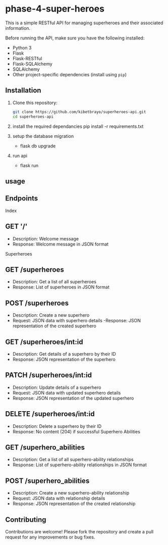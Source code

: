 # phase-4-super-heroes

This is a simple RESTful API for managing superheroes and their associated information.

Before running the API, make sure you have the following installed:

- Python 3
- Flask
- Flask-RESTful
- Flask-SQLAlchemy
- SQLAlchemy
- Other project-specific dependencies (install using `pip`)

## Installation

1. Clone this repository:

   ```bash
   git clone https://github.com/kibetbrayo/superheroes-api.git
   cd superheroes-api

2. install the required dependancies
      pip install -r requirements.txt

3. setup the database migration
    - flask db upgrade

4. run api
    - flask run

## usage

## Endpoints

Index
## GET '/'

- Description: Welcome message
- Response: Welcome message in JSON format

Superheroes
## GET /superheroes

- Description: Get a list of all superheroes
- Response: List of superheroes in JSON format

## POST /superheroes

- Description: Create a new superhero
- Request: JSON data with superhero details
-Response: JSON representation of the created superhero

## GET /superheroes/int:id

- Description: Get details of a superhero by their ID
- Response: JSON representation of the superhero

## PATCH /superheroes/int:id

- Description: Update details of a superhero
- Request: JSON data with updated superhero details
- Response: JSON representation of the updated superhero

## DELETE /superheroes/int:id

- Description: Delete a superhero by their ID
- Response: No content (204) if successful
Superhero Abilities
## GET /superhero_abilities

- Description: Get a list of all superhero-ability relationships
- Response: List of superhero-ability relationships in JSON format

## POST /superhero_abilities

- Description: Create a new superhero-ability relationship
- Request: JSON data with relationship details
- Response: JSON representation of the created relationship

## Contributing

Contributions are welcome! Please fork the repository and create a pull request for any improvements or bug fixes.
